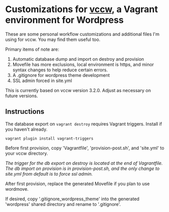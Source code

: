 # Customizations for [vccw](http://vccw.cc/), a Vagrant environment for Wordpress

These are some personal workflow customizations and additional files I'm using for vccw. You may find them useful too.

Primary items of note are:

1. Automatic database dump and import on destroy and provision
2. Movefile has more exclusions, local environment is https, and minor syntax changes to help reduce certain errors.
3. A .gitignore for wordpress theme development
4. SSL admin forced in site.yml

This is currently based on vccw version 3.2.0. Adjust as necessary on future versions.

## Instructions

The database export on `vagrant destroy` requires Vagrant triggers. Install if you haven't already.

`vagrant plugin install vagrant-triggers`

Before first provision, copy 'Vagrantfile', 'provision-post.sh', and 'site.yml' to your vccw directory.

*The trigger for the db export on destroy is located at the end of Vagrantfile. The db import on provision is in provision-post.sh, and the only change to site.yml from default is to force ssl admin.*

After first provision, replace the generated Movefile if you plan to use wordmove.

If desired, copy '.gitignore_wordpress_theme' into the generated 'wordpress' shared directory and rename to '.gitignore'.
